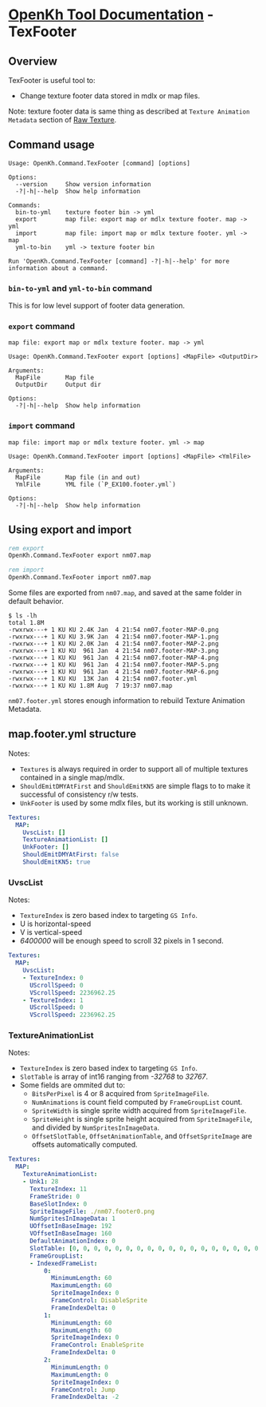 # [OpenKh Tool Documentation](../index.md) - TexFooter

## Overview

TexFooter is useful tool to:

- Change texture footer data stored in mdlx or map files.

Note: texture footer data is same thing as described at `Texture Animation Metadata` section of [Raw Texture](../../kh2/file/raw-texture.md).

## Command usage

```
Usage: OpenKh.Command.TexFooter [command] [options]

Options:
  --version     Show version information
  -?|-h|--help  Show help information

Commands:
  bin-to-yml    texture footer bin -> yml
  export        map file: export map or mdlx texture footer. map -> yml
  import        map file: import map or mdlx texture footer. yml -> map
  yml-to-bin    yml -> texture footer bin

Run 'OpenKh.Command.TexFooter [command] -?|-h|--help' for more information about a command.
```

### `bin-to-yml` and `yml-to-bin` command

This is for low level support of footer data generation.

### `export` command

```
map file: export map or mdlx texture footer. map -> yml

Usage: OpenKh.Command.TexFooter export [options] <MapFile> <OutputDir>

Arguments:
  MapFile       Map file
  OutputDir     Output dir

Options:
  -?|-h|--help  Show help information
```

### `import` command

```
map file: import map or mdlx texture footer. yml -> map

Usage: OpenKh.Command.TexFooter import [options] <MapFile> <YmlFile>

Arguments:
  MapFile       Map file (in and out)
  YmlFile       YML file (`P_EX100.footer.yml`)

Options:
  -?|-h|--help  Show help information
```

## Using export and import

```bat
rem export
OpenKh.Command.TexFooter export nm07.map

rem import
OpenKh.Command.TexFooter import nm07.map
```

Some files are exported from `nm07.map`, and saved at the same folder in default behavior.

```
$ ls -lh
total 1.8M
-rwxrwx---+ 1 KU KU 2.4K Jan  4 21:54 nm07.footer-MAP-0.png
-rwxrwx---+ 1 KU KU 3.9K Jan  4 21:54 nm07.footer-MAP-1.png
-rwxrwx---+ 1 KU KU 2.0K Jan  4 21:54 nm07.footer-MAP-2.png
-rwxrwx---+ 1 KU KU  961 Jan  4 21:54 nm07.footer-MAP-3.png
-rwxrwx---+ 1 KU KU  961 Jan  4 21:54 nm07.footer-MAP-4.png
-rwxrwx---+ 1 KU KU  961 Jan  4 21:54 nm07.footer-MAP-5.png
-rwxrwx---+ 1 KU KU  961 Jan  4 21:54 nm07.footer-MAP-6.png
-rwxrwx---+ 1 KU KU  13K Jan  4 21:54 nm07.footer.yml
-rwxrwx---+ 1 KU KU 1.8M Aug  7 19:37 nm07.map
```

`nm07.footer.yml` stores enough information to rebuild Texture Animation Metadata.

## map.footer.yml structure

Notes:

- `Textures` is always required in order to support all of multiple textures contained in a single map/mdlx.
- `ShouldEmitDMYAtFirst` and `ShouldEmitKN5` are simple flags to to make it successful of consistency r/w tests.
- `UnkFooter` is used by some mdlx files, but its working is still unknown.

```yml
Textures:
  MAP:
    UvscList: []
    TextureAnimationList: []
    UnkFooter: []
    ShouldEmitDMYAtFirst: false
    ShouldEmitKN5: true
```

### UvscList

Notes:

- `TextureIndex` is zero based index to targeting `GS Info`.
- U is horizontal-speed
- V is vertical-speed
- _6400000_ will be enough speed to scroll 32 pixels in 1 second.

```yml
Textures:
  MAP:
    UvscList:
    - TextureIndex: 0
      UScrollSpeed: 0
      VScrollSpeed: 2236962.25
    - TextureIndex: 1
      UScrollSpeed: 0
      VScrollSpeed: 2236962.25
```

### TextureAnimationList

Notes:

- `TextureIndex` is zero based index to targeting `GS Info`.
- `SlotTable` is array of int16 ranging from _-32768_ to _32767_.
- Some fields are ommited dut to:
  - `BitsPerPixel` is 4 or 8 acquired from `SpriteImageFile`.
  - `NumAnimations` is count field computed by `FrameGroupList` count.
  - `SpriteWidth` is single sprite width acquired from `SpriteImageFile`.
  - `SpriteHeight` is single sprite height acquired from `SpriteImageFile`, and divided by `NumSpritesInImageData`.
  - `OffsetSlotTable`, `OffsetAnimationTable`, and `OffsetSpriteImage` are offsets automatically computed.

```yml
Textures:
  MAP:
    TextureAnimationList:
    - Unk1: 28
      TextureIndex: 11
      FrameStride: 0
      BaseSlotIndex: 0
      SpriteImageFile: ./nm07.footer0.png
      NumSpritesInImageData: 1
      UOffsetInBaseImage: 192
      VOffsetInBaseImage: 160
      DefaultAnimationIndex: 0
      SlotTable: [0, 0, 0, 0, 0, 0, 0, 0, 0, 0, 0, 0, 0, 0, 0, 0, 0, 0, 0, 0, 0, 0, 0, 0, 0, 0, 0, 0, 0, 0, 0, 0, 0, 0, 0, 0, 0, 0, 0, 0, 0, 0, 0, 0, 0, 0, 0, 0, 0, 0, 0, 0, 0, 0, 0, 0, 0, 0, 0, 0, 0, 0, 0, 0, 0, 0, 0, 0, 0, 0, 0, 0, 0, 0, 0, 0, 0, 0, 0, 0, 0, 0, 0, 0, 0, 0, 0, 0, 0, 0, 0, 0, 0, 0, 0, 0, 0, 0, 0, 0, 0, 0, 0, 0, 0, 0, 0, 0, 0, 0, 0, 0, 0, 0, 0, 0, 0, 0, 0, 0, 0, 0, 0, 0, 0, 0, 0, 0, 0, 0, 0, 0, 0, 0, 0, 0, 0, 0, 0, 0, 0, 0, 0, 0, 0, 0, 0, 0, 0, 0, 0, 0, 0, 0, 0, 0, 0, 0, 0, 0, 0, 0, 0, 0, 0, 0, 0, 0, 0, 0, 0, 0, 0, 0, 0, 0, 0, 0, 0, 0, 0, 0, 0, 0, 0, 0, 0, 0, 0, 0, 0, 0, 0, 0, 0, 0, 0, 0, 0, 0, 0, 0, 0, 0, 0, 0, 0, 0, 0, 0, 0, 0, 0, 0, 0, 0, 0, 0, 0, 0, 0, 0, 0, 0, 0, 0, 0, 0, 0, 0, 0, 0, 0, 0, 0, 0, 0, 0, 0, 0, 0, 0, 0, 0, 0, 0, 0, 0, 0, 0, 0, 0, 0, 0, 0, 0]
      FrameGroupList:
      - IndexedFrameList:
          0:
            MinimumLength: 60
            MaximumLength: 60
            SpriteImageIndex: 0
            FrameControl: DisableSprite
            FrameIndexDelta: 0
          1:
            MinimumLength: 60
            MaximumLength: 60
            SpriteImageIndex: 0
            FrameControl: EnableSprite
            FrameIndexDelta: 0
          2:
            MinimumLength: 0
            MaximumLength: 0
            SpriteImageIndex: 0
            FrameControl: Jump
            FrameIndexDelta: -2
```

